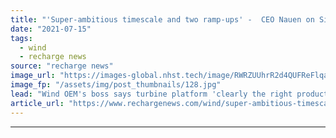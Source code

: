 ```yaml
---
title: "'Super-ambitious timescale and two ramp-ups' -  CEO Nauen on Siemens Gamesa's 5.X stresses"
date: "2021-07-15"
tags: 
  - wind
  - recharge news
source: "recharge news"
image_url: "https://images-global.nhst.tech/image/RWRZUUhrR2d4QUFReFlqaG9RUmNRdnZjNi9meWZKcGErRlo4cWUzbldCUT0=/nhst/binary/d9ae55037c716f444288c0a768b56273"
image_fp: "/assets/img/post_thumbnails/128.jpg"
lead: "Wind OEM's boss says turbine platform 'clearly the right product' despite launch issues most keenly felt in Brazil"
article_url: "https://www.rechargenews.com/wind/super-ambitious-timescale-and-two-ramp-ups-ceo-nauen-on-siemens-gamesas-5-x-stresses/2-1-1040522"
---
```


---

